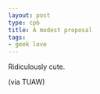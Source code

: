 ```yaml
---
layout: post
type: cpb
title: A modest proposal
tags:
- geek love
---
```

Ridiculously cute.

(via TUAW)
